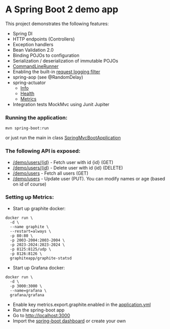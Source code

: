 # A Spring Boot 2 demo app 

This project demonstrates the following features:
* Spring DI
* HTTP endpoints (Controllers)
* Exception handlers
* Bean Validation 2.0
* Binding POJOs to configuration 
* Serialization / deserialization of immutable POJOs
* [CommandLineRunner](src/main/java/com/att/training/spring/boot/demo/AppConfig.java)
* Enabling the built-in [request logging filter](src/main/java/com/att/training/spring/boot/demo/AppConfig.java)
* spring-aop (see @RandomDelay)
* spring-actuator
  * [Info](http://localhost:8090/demo/actuator/info)
  * [Health](http://localhost:8090/demo/actuator/health)
  * [Metrics](http://localhost:8090/demo/actuator/info)
* Integration tests MockMvc using Junit Jupiter 

### Running the application:
```
mvn spring-boot:run
```
or just run the main in class [SpringMvcBootApplication](src/main/java/com/att/training/spring/boot/demo/SpringMvcBootApplication.java)

### The following API is exposed:
* [/demo/users/{id}](http://localhost:8090/demo/users/1) - Fetch user with id {id} (GET)
* [/demo/users/{id}](http://localhost:8090/demo/users/1) - Delete user with id {id} (DELETE)
* [/demo/users](http://localhost:8090/demo/users) - Fetch all users (GET)
* [/demo/users](http://localhost:8090/demo/users) - Update user (PUT). You can modify names or age (based on id of course)

### Setting up Metrics:
* Start up graphite docker:
```
docker run \
  -d \
  --name graphite \
  --restart=always \
  -p 80:80 \
  -p 2003-2004:2003-2004 \
  -p 2023-2024:2023-2024 \
  -p 8125:8125/udp \
  -p 8126:8126 \
  graphiteapp/graphite-statsd
```    
* Start up Grafana docker:
```
docker run \
  -d \
  -p 3000:3000 \
  --name=grafana \
  grafana/grafana
```
* Enable key metrics.export.graphite.enabled in the [application.yml](src/main/resources/application.yml)
* Run the spring-boot app
* Go to <http://localhost:3000>  
* Import the [spring-boot dashboard](grafana-dashboard.json) or create your own
 